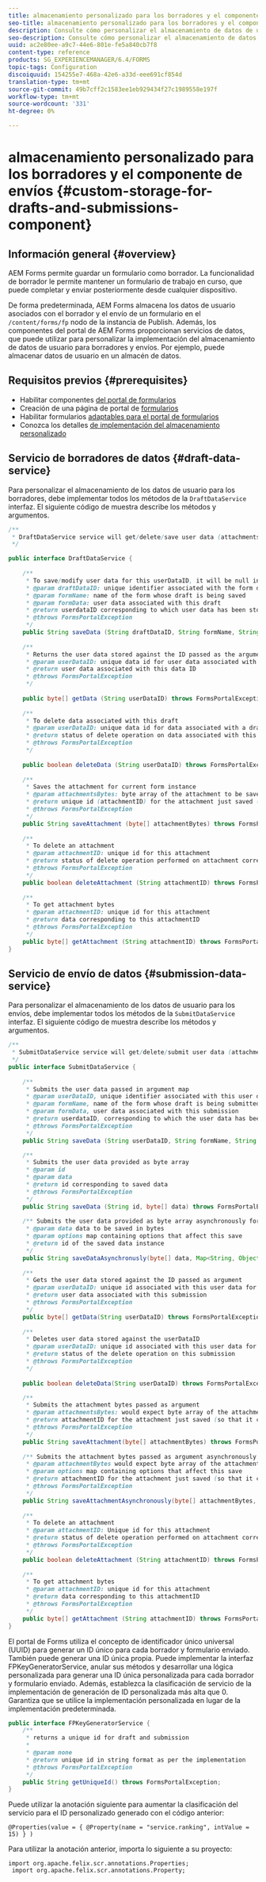```yaml
---
title: almacenamiento personalizado para los borradores y el componente de envíos
seo-title: almacenamiento personalizado para los borradores y el componente de envíos
description: Consulte cómo personalizar el almacenamiento de datos de usuario para borradores y envíos.
seo-description: Consulte cómo personalizar el almacenamiento de datos de usuario para borradores y envíos.
uuid: ac2e80ee-a9c7-44e6-801e-fe5a840cb7f8
content-type: reference
products: SG_EXPERIENCEMANAGER/6.4/FORMS
topic-tags: Configuration
discoiquuid: 154255e7-468a-42e6-a33d-eee691cf854d
translation-type: tm+mt
source-git-commit: 49b7cff2c1583ee1eb929434f27c1989558e197f
workflow-type: tm+mt
source-wordcount: '331'
ht-degree: 0%

---
```



# almacenamiento personalizado para los borradores y el componente de envíos {#custom-storage-for-drafts-and-submissions-component}

## Información general {#overview}

AEM Forms permite guardar un formulario como borrador. La funcionalidad de borrador le permite mantener un formulario de trabajo en curso, que puede completar y enviar posteriormente desde cualquier dispositivo.

De forma predeterminada, AEM Forms almacena los datos de usuario asociados con el borrador y el envío de un formulario en el `/content/forms/fp` nodo de la instancia de Publish. Además, los componentes del portal de AEM Forms proporcionan servicios de datos, que puede utilizar para personalizar la implementación del almacenamiento de datos de usuario para borradores y envíos. Por ejemplo, puede almacenar datos de usuario en un almacén de datos.

## Requisitos previos  {#prerequisites}

* Habilitar componentes [del portal de formularios](/help/forms/using/enabling-forms-portal-components.md)
* Creación de una página de portal de [formularios](/help/forms/using/creating-form-portal-page.md)
* Habilitar formularios [adaptables para el portal de formularios](/help/forms/using/draft-submission-component.md)
* Conozca los detalles [de implementación del almacenamiento personalizado](/help/forms/using/draft-submission-component.md#customizing-the-storage)

## Servicio de borradores de datos {#draft-data-service}

Para personalizar el almacenamiento de los datos de usuario para los borradores, debe implementar todos los métodos de la `DraftDataService` interfaz. El siguiente código de muestra describe los métodos y argumentos.

```java
/**
 * DraftDataService service will get/delete/save user data (attachments and form data) filled with a draft instance of Form  
 */

public interface DraftDataService {
    
    /**
     * To save/modify user data for this userDataID, it will be null in case of creation 
     * @param draftDataID: unique identifier associated with the form data
     * @param formName: name of the form whose draft is being saved
     * @param formData: user data associated with this draft
     * @return userdataID corresponding to which user data has been stored and which can be used later to retrieve this user data
     * @throws FormsPortalException
     */
    public String saveData (String draftDataID, String formName, String formData) throws FormsPortalException;
     
    /**
     * Returns the user data stored against the ID passed as the argument
     * @param userDataID: unique data id for user data associated with a draft
     * @return user data associated with this data ID
     * @throws FormsPortalException
     */
     
    public byte[] getData (String userDataID) throws FormsPortalException;
     
    /**
     * To delete data associated with this draft
     * @param userDataID: unique data id for data associated with a draft
     * @return status of delete operation on data associated with this draft 
     * @throws FormsPortalException
     */
     
    public boolean deleteData (String userDataID) throws FormsPortalException;
     
    /**
     * Saves the attachment for current form instance
     * @param attachmentsBytes: byte array of the attachment to be saved
     * @return unique id (attachmentID) for the attachment just saved (so that it could be retrieved later)
     * @throws FormsPortalException
     */
    public String saveAttachment (byte[] attachmentBytes) throws FormsPortalException;
     
    /**
     * To delete an attachment
     * @param attachmentID: unique id for this attachment
     * @return status of delete operation performed on attachment corresponding to this attachment ID
     * @throws FormsPortalException
     */
    public boolean deleteAttachment (String attachmentID) throws FormsPortalException;
     
    /**
     * To get attachment bytes
     * @param attachmentID: unique id for this attachment
     * @return data corresponding to this attachmentID
     * @throws FormsPortalException
     */
    public byte[] getAttachment (String attachmentID) throws FormsPortalException;
}
```

## Servicio de envío de datos {#submission-data-service}

Para personalizar el almacenamiento de los datos de usuario para los envíos, debe implementar todos los métodos de la `SubmitDataService` interfaz. El siguiente código de muestra describe los métodos y argumentos.

```java
/**
 * SubmitDataService service will get/delete/submit user data (attachments and form data) filled with a submission of Form  
 */
public interface SubmitDataService {
    
    /**
     * Submits the user data passed in argument map
     * @param userDataID, unique identifier associated with this user data
     * @param formName, name of the form whose draft is being submitted
     * @param formData, user data associated with this submission
     * @return userdataID, corresponding to which the user data has been stored and which can be used later to retrieve this data
     * @throws FormsPortalException
     */
    public String saveData (String userDataID, String formName, String formData) throws FormsPortalException;

    /**
     * Submits the user data provided as byte array
     * @param id
     * @param data
     * @return id corresponding to saved data
     * @throws FormsPortalException
     */
    public String saveData (String id, byte[] data) throws FormsPortalException;
    
    /** Submits the user data provided as byte array asynchronously for the user name provided in the options map 
     * @param data data to be saved in bytes
     * @param options map containing options that affect this save
     * @return id of the saved data instance
     */
    public String saveDataAsynchronusly(byte[] data, Map<String, Object> options) throws FormsPortalException; 
     
    /**
     * Gets the user data stored against the ID passed as argument
     * @param userDataID: unique id associated with this user data for this submission
     * @return user data associated with this submission
     * @throws FormsPortalException
     */
    public byte[] getData(String userDataID) throws FormsPortalException;
     
    /**
     * Deletes user data stored against the userDataID
     * @param userDataID: unique id associated with this user data for this submission
     * @return status of the delete operation on this submission
     * @throws FormsPortalException
     */
     
    public boolean deleteData(String userDataID) throws FormsPortalException;

    /**
     * Submits the attachment bytes passed as argument
     * @param attachmentsBytes: would expect byte array of the attachment for this submission
     * @return attachmentID for the attachment just saved (so that it could be retrieved later) 
     * @throws FormsPortalException
     */
    public String saveAttachment(byte[] attachmentBytes) throws FormsPortalException;
    
    /** Submits the attachment bytes passed as argument asynchronously for the user id provided in options map.
     * @param attachmentBytes would expect byte array of the attachment for this submission
     * @param options map containing options that affect this save
     * @return attachmentID for the attachment just saved (so that it could be retrieved later)
     * @throws FormsPortalException
     */
    public String saveAttachmentAsynchronously(byte[] attachmentBytes, Map<String, Object> options) throws FormsPortalException;
 
    /**
     * To delete an attachment
     * @param attachmentID: Unique id for this attachment
     * @return status of delete operation performed on attachment corresponding to this attachment ID
     * @throws FormsPortalException
     */
    public boolean deleteAttachment (String attachmentID) throws FormsPortalException;
     
    /**
     * To get attachment bytes
     * @param attachmentID: unique id for this attachment
     * @return data corresponding to this attachmentID
     * @throws FormsPortalException
     */
    public byte[] getAttachment (String attachmentID) throws FormsPortalException;
}
```

El portal de Forms utiliza el concepto de identificador único universal (UUID) para generar un ID único para cada borrador y formulario enviado. También puede generar una ID única propia. Puede implementar la interfaz FPKeyGeneratorService, anular sus métodos y desarrollar una lógica personalizada para generar una ID única personalizada para cada borrador y formulario enviado. Además, establezca la clasificación de servicio de la implementación de generación de ID personalizada más alta que 0. Garantiza que se utilice la implementación personalizada en lugar de la implementación predeterminada.

```java
public interface FPKeyGeneratorService {
    /**
     * returns a unique id for draft and submission
     *
     * @param none
     * @return unique id in string format as per the implementation
     * @throws FormsPortalException
     */
    public String getUniqueId() throws FormsPortalException;
}
```

Puede utilizar la anotación siguiente para aumentar la clasificación del servicio para el ID personalizado generado con el código anterior:

`@Properties(value = { @Property(name = "service.ranking", intValue = 15) } )`

Para utilizar la anotación anterior, importa lo siguiente a su proyecto:

```
import org.apache.felix.scr.annotations.Properties;
 import org.apache.felix.scr.annotations.Property;
```


